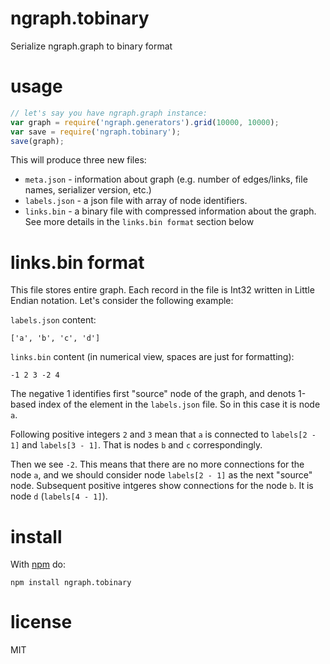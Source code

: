 # ngraph.tobinary

Serialize ngraph.graph to binary format

# usage

``` js
// let's say you have ngraph.graph instance:
var graph = require('ngraph.generators').grid(10000, 10000);
var save = require('ngraph.tobinary');
save(graph);
```

This will produce three new files:

* `meta.json` - information about graph (e.g. number of edges/links, file names, serializer version, etc.)
* `labels.json` - a json file with array of node identifiers.
* `links.bin` - a binary file with compressed information about the graph.
See more details in the `links.bin format` section below


# links.bin format

This file stores entire graph. Each record in the file is Int32 written in Little
Endian notation. Let's consider the following example:

`labels.json` content:

```
['a', 'b', 'c', 'd']
```

`links.bin` content (in numerical view, spaces are just for formatting):

```
-1 2 3 -2 4
```

The negative 1 identifies first "source" node of the graph, and denots 1-based index
of the element in the `labels.json` file. So in this case it is node `a`.

Following positive integers `2` and `3` mean that `a` is connected to `labels[2 - 1]`
and `labels[3 - 1]`. That is nodes `b` and `c` correspondingly.

Then we see `-2`. This means that there are no more connections for the node `a`,
and we should consider node `labels[2 - 1]` as the next "source" node. Subsequent
positive intgeres show connections for the node `b`. It is node `d` (`labels[4 - 1]`).

# install

With [npm](https://npmjs.org) do:

```
npm install ngraph.tobinary
```

# license

MIT
